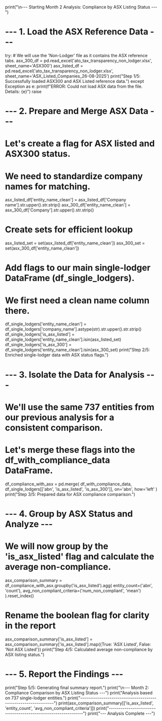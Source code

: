 print("\n--- Starting Month 2 Analysis: Compliance by ASX Listing Status ---")

# --- 1. Load the ASX Reference Data ---
try:
    # We will use the 'Non-Lodger' file as it contains the ASX reference tabs.
    asx_300_df = pd.read_excel('ato_tax_transparency_non_lodger.xlsx', sheet_name='ASX300')
    asx_listed_df = pd.read_excel('ato_tax_transparency_non_lodger.xlsx', sheet_name='ASX_Listed_Companies_26-08-2025')
    print("Step 1/5: Successfully loaded ASX300 and ASX Listed reference data.")
except Exception as e:
    print(f"ERROR: Could not load ASX data from the file. Details: {e}")
    raise

# --- 2. Prepare and Merge ASX Data ---
# Let's create a flag for ASX listed and ASX300 status.
# We need to standardize company names for matching.
asx_listed_df['entity_name_clean'] = asx_listed_df['Company name'].str.upper().str.strip()
asx_300_df['entity_name_clean'] = asx_300_df['Company'].str.upper().str.strip()

# Create sets for efficient lookup
asx_listed_set = set(asx_listed_df['entity_name_clean'])
asx_300_set = set(asx_300_df['entity_name_clean'])

# Add flags to our main single-lodger DataFrame (df_single_lodgers).
# We first need a clean name column there.
df_single_lodgers['entity_name_clean'] = df_single_lodgers['company_name'].astype(str).str.upper().str.strip()
df_single_lodgers['is_asx_listed'] = df_single_lodgers['entity_name_clean'].isin(asx_listed_set)
df_single_lodgers['is_asx_300'] = df_single_lodgers['entity_name_clean'].isin(asx_300_set)
print("Step 2/5: Enriched single-lodger data with ASX status flags.")

# --- 3. Isolate the Data for Analysis ---
# We'll use the same 737 entities from our previous analysis for a consistent comparison.
# Let's merge these flags into the df_with_compliance_data DataFrame.
df_compliance_with_asx = pd.merge(
    df_with_compliance_data,
    df_single_lodgers[['abn', 'is_asx_listed', 'is_asx_300']],
    on='abn',
    how='left'
)
print("Step 3/5: Prepared data for ASX compliance comparison.")

# --- 4. Group by ASX Status and Analyze ---
# We will now group by the 'is_asx_listed' flag and calculate the average non-compliance.
asx_comparison_summary = df_compliance_with_asx.groupby('is_asx_listed').agg(
    entity_count=('abn', 'count'),
    avg_non_compliant_criteria=('num_non_compliant', 'mean')
).reset_index()
# Rename the boolean flag for clarity in the report
asx_comparison_summary['is_asx_listed'] = asx_comparison_summary['is_asx_listed'].map({True: 'ASX Listed', False: 'Not ASX Listed'})
print("Step 4/5: Calculated average non-compliance by ASX listing status.")


# --- 5. Report the Findings ---
print("Step 5/5: Generating final summary report.")
print("\n--- Month 2: Compliance Comparison by ASX Listing Status ---")
print("Analysis based on 737 single-lodger entities.")
print("----------------------------------------------------------------")
print(asx_comparison_summary[['is_asx_listed', 'entity_count', 'avg_non_compliant_criteria']])
print("----------------------------------------------------------------")
print("--- Analysis Complete ---")
